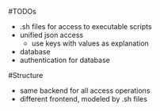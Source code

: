 #TODOs
- .sh files for access to executable scripts
- unified json access
    - use keys with values as explanation
- database
- authentication for database
    
#Structure

- same backend for all access operations
- different frontend, modeled by .sh files